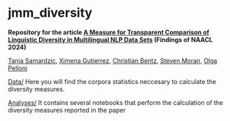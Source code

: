 # jmm_diversity



**Repository for the article [A Measure for Transparent Comparison of Linguistic Diversity in Multilingual NLP Data Sets](https://arxiv.org/abs/2403.03909) (Findings of NAACL 2024)**

[Tanja Samardzic](https://arxiv.org/search/cs?searchtype=author&query=Samardzic,+T), [Ximena Gutierrez](https://arxiv.org/search/cs?searchtype=author&query=Gutierrez,+X), [Christian Bentz](https://arxiv.org/search/cs?searchtype=author&query=Bentz,+C), [Steven Moran](https://arxiv.org/search/cs?searchtype=author&query=Moran,+S), [Olga Pelloni](https://arxiv.org/search/cs?searchtype=author&query=Pelloni,+O)


[Data/](Data/) Here you will find the corpora statistics neccesary to calculate the diversity measures.  

[Analyses/](Analyses/) It contains several notebooks that perform the calculation of the diversity measures reported in the paper 
